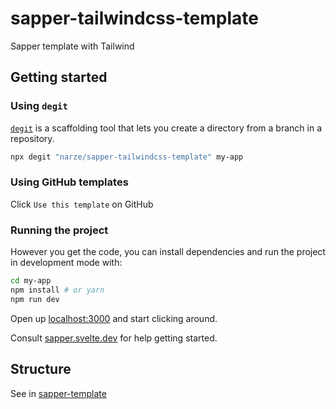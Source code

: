 # sapper-tailwindcss-template

Sapper template with Tailwind

## Getting started

### Using `degit`

[`degit`](https://github.com/Rich-Harris/degit) is a scaffolding tool that lets you create a directory from a branch in a repository.

```bash
npx degit "narze/sapper-tailwindcss-template" my-app
```

### Using GitHub templates

Click `Use this template` on GitHub

### Running the project

However you get the code, you can install dependencies and run the project in development mode with:

```bash
cd my-app
npm install # or yarn
npm run dev
```

Open up [localhost:3000](http://localhost:3000) and start clicking around.

Consult [sapper.svelte.dev](https://sapper.svelte.dev) for help getting started.

## Structure

See in [sapper-template](https://github.com/sveltejs/sapper-template#structure)
